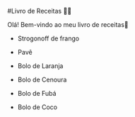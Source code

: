 #Livro de Receitas :man_cook:

Olá! Bem-vindo ao meu livro de receitas:cake:

- Strogonoff de frango

- Pavê

- Bolo de Laranja

- Bolo de Cenoura

- Bolo de Fubá

- Bolo de Coco
